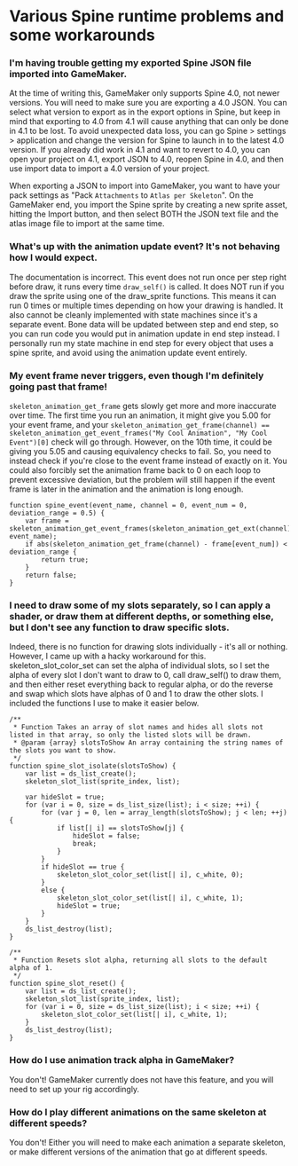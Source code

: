 # Various Spine runtime problems and some workarounds


### I'm having trouble getting my exported Spine JSON file imported into GameMaker.
At the time of writing this, GameMaker only supports Spine 4.0, not newer versions. You will need to make sure you are exporting a 4.0 JSON. You can select what version to export as in the export options in Spine, but keep in mind that exporting to 4.0 from 4.1 will cause anything that can only be done in 4.1 to be lost. To avoid unexpected data loss, you can go Spine > settings > application and change the version for Spine to launch in to the latest 4.0 version. If you already did work in 4.1 and want to revert to 4.0, you can open your project on 4.1, export JSON to 4.0, reopen Spine in 4.0, and then use import data to import a 4.0 version of your project.

When exporting a JSON to import into GameMaker, you want to have your pack settings as  "Pack ``Attachments`` to ``Atlas per Skeleton``". On the GameMaker end, you import the Spine sprite by creating a new sprite asset, hitting the Import button, and then select BOTH the JSON text file and the atlas image file to import at the same time.


### What's up with the animation update event? It's not behaving how I would expect.
The documentation is incorrect. This event does not run once per step right before draw, it runs every time ``draw_self()`` is called. It does NOT run if you draw the sprite using one of the draw_sprite functions. This means it can run 0 times or multiple times depending on how your drawing is handled. It also cannot be cleanly implemented with state machines since it's a separate event. Bone data will be updated between step and end step, so you can run code you would put in animation update in end step instead. I personally run my state machine in end step for every object that uses a spine sprite, and avoid using the animation update event entirely.


### My event frame never triggers, even though I'm definitely going past that frame!
`skeleton_animation_get_frame` gets slowly get more and more inaccurate over time. The first time you run an animation, it might give you 5.00 for your event frame, and your `skeleton_animation_get_frame(channel) == skeleton_animation_get_event_frames("My Cool Animation", "My Cool Event")[0]` check will go through. However, on the 10th time, it could be giving you 5.05 and causing equivalency checks to fail. So, you need to instead check if you're close to the event frame instead of exactly on it. You could also forcibly set the animation frame back to 0 on each loop to prevent excessive deviation, but the problem will still happen if the event frame is later in the animation and the animation is long enough. 
```
function spine_event(event_name, channel = 0, event_num = 0, deviation_range = 0.5) {
    var frame = skeleton_animation_get_event_frames(skeleton_animation_get_ext(channel), event_name);
    if abs(skeleton_animation_get_frame(channel) - frame[event_num]) < deviation_range {
        return true;
    }
    return false;
}
```


### I need to draw some of my slots separately, so I can apply a shader, or draw them at different depths, or something else, but I don't see any function to draw specific slots.
Indeed, there is no function for drawing slots individually - it's all or nothing. However, I came up with a hacky workaround for this. skeleton_slot_color_set can set the alpha of individual slots, so I set the alpha of every slot I don't want to draw to 0, call draw_self() to draw them, and then either reset everything back to regular alpha, or do the reverse and swap which slots have alphas of 0 and 1 to draw the other slots. I included the functions I use to make it easier below.
```
/**
 * Function Takes an array of slot names and hides all slots not listed in that array, so only the listed slots will be drawn.
 * @param {array} slotsToShow An array containing the string names of the slots you want to show.
 */
function spine_slot_isolate(slotsToShow) {
    var list = ds_list_create();
    skeleton_slot_list(sprite_index, list);
    
    var hideSlot = true;
    for (var i = 0, size = ds_list_size(list); i < size; ++i) {
        for (var j = 0, len = array_length(slotsToShow); j < len; ++j) {
            if list[| i] == slotsToShow[j] {
                hideSlot = false;
                break;
            }
        }
        if hideSlot == true {
            skeleton_slot_color_set(list[| i], c_white, 0);
        }
        else {
            skeleton_slot_color_set(list[| i], c_white, 1);
            hideSlot = true;
        }
    }
    ds_list_destroy(list);
}

/**
 * Function Resets slot alpha, returning all slots to the default alpha of 1.
 */
function spine_slot_reset() {
    var list = ds_list_create();
    skeleton_slot_list(sprite_index, list);
    for (var i = 0, size = ds_list_size(list); i < size; ++i) {
        skeleton_slot_color_set(list[| i], c_white, 1);
    }
    ds_list_destroy(list);
}
```


### How do I use animation track alpha in GameMaker?
You don't! GameMaker currently does not have this feature, and you will need to set up your rig accordingly.


### How do I play different animations on the same skeleton at different speeds?
You don't! Either you will need to make each animation a separate skeleton, or make different versions of the animation that go at different speeds.
